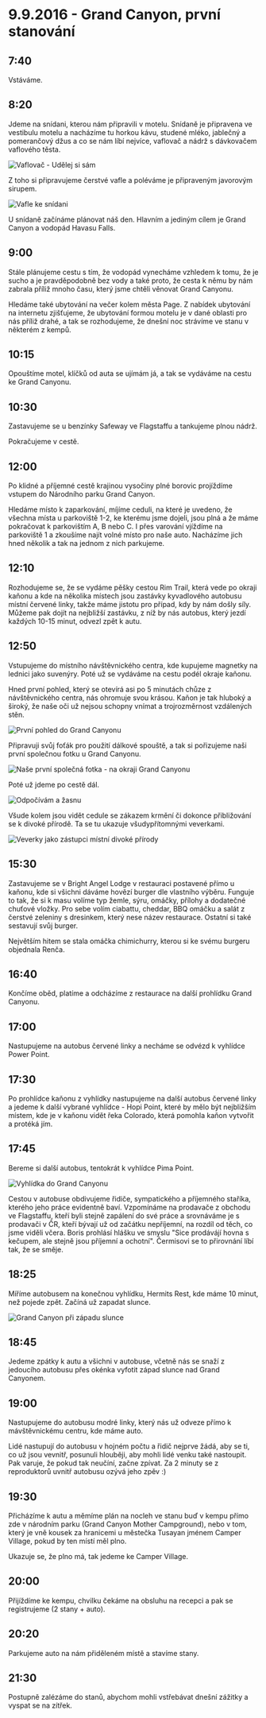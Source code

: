 # 9.9.2016 - Grand Canyon, první stanování

## 7:40

Vstáváme.

## 8:20

Jdeme na snídani, kterou nám připravili v motelu. Snídaně je připravena ve vestibulu motelu a nacházíme tu horkou kávu, studené mléko, jablečný a pomerančový džus a co se nám líbí nejvíce, vaflovač a nádrž s dávkovačem vaflového těsta.

![Vaflovač - Udělej si sám](images/20160909/20160909_081842.jpg)

Z toho si připravujeme čerstvé vafle a poléváme je připraveným javorovým sirupem.

![Vafle ke snídani](images/20160909/20160909_083300.jpg)

U snídaně začínáme plánovat náš den. Hlavním a jediným cílem je Grand Canyon a vodopád Havasu Falls.

## 9:00

Stále plánujeme cestu s tím, že vodopád vynecháme vzhledem k tomu, že je sucho a je pravděpodobně bez vody a také proto, že cesta k němu by nám zabrala příliž mnoho času, který jsme chtěli věnovat Grand Canyonu.

Hledáme také ubytování na večer kolem města Page. Z nabídek ubytování na internetu zjišťujeme, že ubytování formou motelu je v dané oblasti pro nás příliž drahé, a tak se rozhodujeme, že dnešní noc strávíme ve stanu v některém z kempů.

## 10:15

Opouštíme motel, klíčků od auta se ujímám já, a tak se vydáváme na cestu ke Grand Canyonu.

## 10:30

Zastavujeme se u benzínky Safeway ve Flagstaffu a tankujeme plnou nádrž.

Pokračujeme v cestě.

## 12:00

Po klidné a příjemné cestě krajinou vysočiny plné borovic projíždíme vstupem do Národního parku Grand Canyon.

Hledáme místo k zaparkování, míjíme ceduli, na které je uvedeno, že všechna místa u parkoviště 1-2, ke kterému jsme dojeli, jsou plná a že máme pokračovat k parkovištím A, B nebo C. I přes varování vjíždíme na parkoviště 1 a zkoušíme najít volné místo pro naše auto. Nacházíme jich hned několik a tak na jednom z nich parkujeme.

## 12:10

Rozhodujeme se, že se vydáme pěšky cestou Rim Trail, která vede po okraji kaňonu a kde na několika místech jsou zastávky kyvadlového autobusu místní červené linky, takže máme jistotu pro případ, kdy by nám došly síly. Můžeme pak dojít na nejbližší zastávku, z níž by nás autobus, který jezdí každých 10-15 minut, odvezl zpět k autu.

## 12:50

Vstupujeme do místního návštěvnického centra, kde kupujeme magnetky na lednici jako suvenýry. Poté už se vydáváme na cestu podél okraje kaňonu.

Hned první pohled, který se otevírá asi po 5 minutách chůze z návštěvnického centra, nás ohromuje svou krásou. Kaňon je tak hluboký a široký, že naše oči už nejsou schopny vnímat a trojrozměrnost vzdálených stěn.

![První pohled do Grand Canyonu](images/20160909/DSC_9310-DSC_9316.jpg)

Připravuji svůj foťák pro použití dálkové spouště, a tak si pořizujeme naši první společnou fotku u Grand Canyonu.

![Naše první společná fotka - na okraji Grand Canyonu](images/20160909/DSC_9397.jpg)

Poté už jdeme po cestě dál.

![Odpočívám a žasnu](images/20160909/DSC_9446.jpg)

Všude kolem jsou vidět cedule se zákazem krmění či dokonce přibližování se k divoké přírodě. Ta se tu ukazuje všudypřítomnými veverkami.

![Veverky jako zástupci místní divoké přírody](images/20160909/DSC_9430.jpg)

## 15:30

Zastavujeme se v Bright Angel Lodge v restauraci postavené přímo u kaňonu, kde si všichni dáváme hovězí burger dle vlastního výběru. Funguje to tak, že si k masu volíme typ žemle, sýru, omáčky, přílohy a dodatečné chuťové vložky. Pro sebe volím ciabattu, cheddar, BBQ omáčku a salát z čerstvé zeleniny s dresinkem, který nese název restaurace. Ostatní si také sestavují svůj burger.

Největším hitem se stala omáčka chimichurry, kterou si ke svému burgeru objednala Renča.

## 16:40

Končíme oběd, platíme a odcházíme z restaurace na další prohlídku Grand Canyonu.

## 17:00

Nastupujeme na autobus červené linky a necháme se odvézd k vyhlídce Power Point.

## 17:30

Po prohlídce kaňonu z vyhlídky nastupujeme na další autobus červené linky a jedeme k další vybrané vyhlídce - Hopi Point, které by mělo být nejbližším místem, kde je v kaňonu vidět řeka Colorado, která pomohla kaňon vytvořit a protéká jím.

## 17:45

Bereme si další autobus, tentokrát k vyhlídce Pima Point.

![Vyhlídka do Grand Canyonu](images/20160909/DSC_9332-DSC_9335.jpg)

Cestou v autobuse obdivujeme řidiče, sympatického a příjemného staříka, kterého jeho práce evidentně baví. Vzpomínáme na prodavače z obchodu ve Flagstaffu, kteří byli stejně zapálení do své práce a srovnáváme je s prodavači v ČR, kteří bývají už od začátku nepříjemní, na rozdíl od těch, co jsme viděli včera. Boris prohlásí hlášku ve smyslu "Sice prodávájí hovna s kečupem, ale stejně jsou příjemní a ochotní". Čermisovi se to přirovnání líbí tak, že se směje.

## 18:25

Míříme autobusem na konečnou vyhlídku, Hermits Rest, kde máme 10 minut, než pojede zpět. Začíná už zapadat slunce.

![Grand Canyon při západu slunce](images/20160909/20160909_171847.jpg)

## 18:45

Jedeme zpátky k autu a všichni v autobuse, včetně nás se snaží z jedoucího autobusu přes okénka vyfotit západ slunce nad Grand Canyonem.

## 19:00

Nastupujeme do autobusu modré linky, který nás už odveze přímo k mávštěvnickému centru, kde máme auto.

Lidé nastupují do autobusu v hojném počtu a řidič nejprve žádá, aby se ti, co už jsou vevnitř, posunuli hlouběji, aby mohli lidé venku také nastoupit. Pak varuje, že pokud tak neučíní, začne zpívat. Za 2 minuty se z reproduktorů uvnitř autobusu ozývá jeho zpěv :)

## 19:30

Přicházíme k autu a měmíme plán na nocleh ve stanu buď v kempu přímo zde v národním parku (Grand Canyon Mother Campground), nebo v tom, který je vně kousek za hranicemi u městečka Tusayan jménem Camper Village, pokud by ten místí měl plno.

Ukazuje se, že plno má, tak jedeme ke Camper Village.

## 20:00

Přijíždíme ke kempu, chvilku čekáme na obsluhu na recepci a pak se registrujeme (2 stany + auto).

## 20:20

Parkujeme auto na nám přiděleném místě a stavíme stany.

## 21:30

Postupně zalézáme do stanů, abychom mohli vstřebávat dnešní zážitky a vyspat se na zítřek.